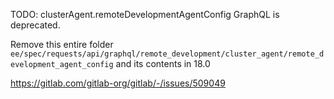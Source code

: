 TODO: clusterAgent.remoteDevelopmentAgentConfig GraphQL is deprecated.

Remove this entire folder `ee/spec/requests/api/graphql/remote_development/cluster_agent/remote_development_agent_config`
and its contents in 18.0

https://gitlab.com/gitlab-org/gitlab/-/issues/509049
